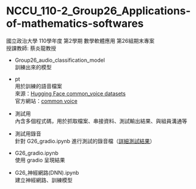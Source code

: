 # NCCU_110-2_Group26_Applications-of-mathematics-softwares
國立政治大學 110學年度 第2學期 數學軟體應用 第26組期末專案  
授課教師: 蔡炎龍教授  

- Group26_audio_classification_model  
  訓練出來的模型
  
- pt  
  用於訓練的語音檔案  
  來源：[Hugging Face common_voice datasets](https://huggingface.co/datasets/common_voice)  
  官方網站：[common voice](https://commonvoice.mozilla.org/zh-TW/datasets)  
  
- 測試用  
  內含多個程式碼，用於抓取檔案、串接資料、測試輸出結果、與組員溝通等  

- 測試用錄音  
  針對 G26_gradio.ipynb 進行測試的錄音檔（[詳細測試結果](https://docs.google.com/spreadsheets/d/1Fv-cWO_B7givWJH-OIAWjocNSOe71Gbi/edit?usp=share_link&ouid=110248902447125902030&rtpof=true&sd=true)）  

- G26_gradio.ipynb  
  使用 gradio 呈現結果  
 
- G26_神經網路(DNN).ipynb  
  建立神經網路、訓練模型  
